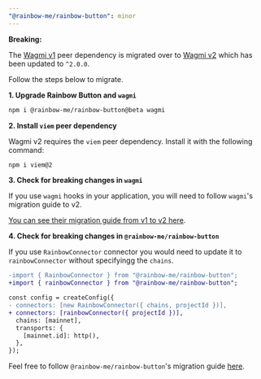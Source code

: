 ```yaml
---
"@rainbow-me/rainbow-button": minor
---
```


**Breaking:**

The [Wagmi v1](https://wagmi.sh) peer dependency is migrated over to [Wagmi v2](https://wagmi.sh/) which has been updated to `^2.0.0`.

Follow the steps below to migrate.

**1. Upgrade Rainbow Button and `wagmi`**

```bash
npm i @rainbow-me/rainbow-button@beta wagmi
```

**2. Install `viem` peer dependency**

Wagmi v2 requires the `viem` peer dependency. Install it with the following command:

```bash
npm i viem@2
```

**3. Check for breaking changes in `wagmi`**

If you use `wagmi` hooks in your application, you will need to follow `wagmi`'s migration guide to v2.


[You can see their migration guide from v1 to v2 here](https://wagmi.sh/react/guides/migrate-from-v1-to-v2).


**4. Check for breaking changes in `@rainbow-me/rainbow-button`**

If you use `RainbowConnector` connector you would need to update it to `rainbowConnector` without specifyingg the `chains`.

```diff
-import { RainbowConnector } from "@rainbow-me/rainbow-button";
+import { rainbowConnector } from "@rainbow-me/rainbow-button";

const config = createConfig({
- connectors: [new RainbowConnector({ chains, projectId })],
+ connectors: [rainbowConnector({ projectId })],
  chains: [mainnet],
  transports: {
    [mainnet.id]: http(),
  },
});
```

Feel free to follow `@rainbow-me/rainbow-button`'s migration guide [here](https://www.rainbowkit.com/docs/migration-guide).


 

